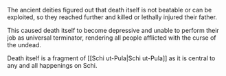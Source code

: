 
The ancient deities figured out that death itself is not beatable or can be exploited, so they reached further and killed or lethally injured their father.

This caused death itself to become depressive and unable to perform their job as universal terminator, rendering all people afflicted with the curse of the undead.

Death itself is a fragment of [[Schi ut-Pula|Schi ut-Pula]] as it is central to any and all happenings on Schi.


